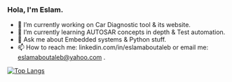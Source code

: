 ### Hola, I'm Eslam.

- 🔭 I’m currently working on Car Diagnostic tool & its website.
- 🌱 I’m currently learning AUTOSAR concepts in depth & Test automation.
- 💬 Ask me about Embedded systems & Python stuff.
- 📫 How to reach me: linkedin.com/in/eslamaboutaleb or email me: eslamaboutaleb@yahoo.com .

[![Top Langs](https://github-readme-stats.vercel.app/api/top-langs/?username=anuraghazra&layout=compact)](https://github.com/anuraghazra/github-readme-stats)

<!--
<img src = "https://github-readme-stats.vercel.app/api?username=eslam-aboutaleb&&show_icons=true&title_color=ffffff&icon_color=bb2acf&text_color=daf7dc&bg_color=151515" >
-->
